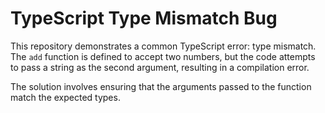 # TypeScript Type Mismatch Bug

This repository demonstrates a common TypeScript error: type mismatch. The `add` function is defined to accept two numbers, but the code attempts to pass a string as the second argument, resulting in a compilation error.

The solution involves ensuring that the arguments passed to the function match the expected types.